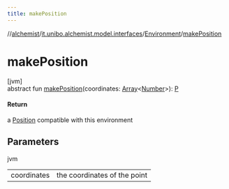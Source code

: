 ```yaml
---
title: makePosition
---
```

//[alchemist](../../../index.html)/[it.unibo.alchemist.model.interfaces](../index.html)/[Environment](index.html)/[makePosition](make-position.html)



# makePosition



[jvm]\
abstract fun [makePosition](make-position.html)(coordinates: [Array](https://kotlinlang.org/api/latest/jvm/stdlib/kotlin/-array/index.html)<[Number](https://docs.oracle.com/javase/8/docs/api/java/lang/Number.html)>): [P](../../it.unibo.alchemist.boundary.interfaces/-output-monitor/index.html)



#### Return



a [Position](../-position/index.html) compatible with this environment



## Parameters


jvm

| | |
|---|---|
| coordinates | the coordinates of the point |




